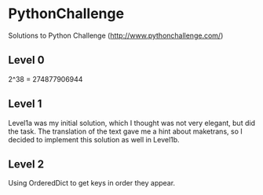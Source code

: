 PythonChallenge
===============

Solutions to Python Challenge (http://www.pythonchallenge.com/)

## Level 0
2^38 = 274877906944

## Level 1
Level1a was my initial solution, which I thought was not very elegant, but did the task.
The translation of the text gave me a hint about maketrans, so I decided to implement this solution as well in Level1b.

## Level 2
Using OrderedDict to get keys in order they appear.
